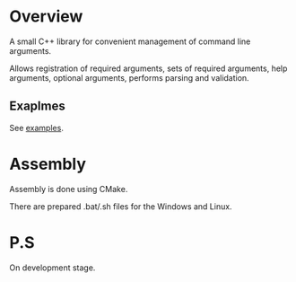 # Overview

A small C++ library for convenient management of command line arguments.

Allows registration of required arguments, sets of required arguments, help arguments, optional arguments, performs parsing and validation.

## Exaplmes

See [examples](https://github.com/eao-dev/ArgumentsManager/tree/dev/examples).

# Assembly

Assembly is done using CMake.

There are prepared .bat/.sh files for the Windows and Linux.

# P.S

On development stage.
